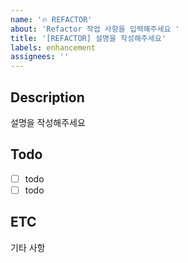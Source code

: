 ```yaml
---
name: '🔥 REFACTOR'
about: 'Refactor 작업 사항을 입력해주세요 '
title: '[REFACTOR] 설명을 작성해주세요'
labels: enhancement
assignees: ''
---
```


## Description

설명을 작성해주세요

## Todo

-   [ ] todo
-   [ ] todo

## ETC

기타 사항
